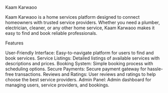 
Kaam Karwaoo

Kaam Karwaoo is a home services platform designed to connect homeowners with trusted service providers. Whether you need a plumber, electrician, cleaner, or any other home service, Kaam Karwaoo makes it easy to find and book reliable professionals.

Features

User-Friendly Interface: Easy-to-navigate platform for users to find and book services.
Service Listings: Detailed listings of available services with descriptions and prices.
Booking System: Simple booking process with scheduling options.
Secure Payments: Secure payment gateway for hassle-free transactions.
Reviews and Ratings: User reviews and ratings to help choose the best service providers.
Admin Panel: Admin dashboard for managing users, service providers, and bookings.

